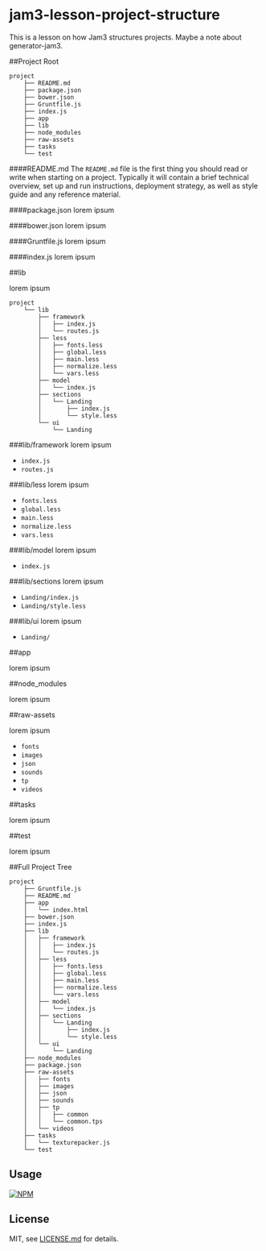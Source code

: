 # jam3-lesson-project-structure


This is a lesson on how Jam3 structures projects. Maybe a note about generator-jam3.



<a name="readme"></a>
##Project Root

```
project
    ├── README.md
    ├── package.json
    ├── bower.json    
    ├── Gruntfile.js
    ├── index.js
    ├── app
    ├── lib
    ├── node_modules   
    ├── raw-assets    
    ├── tasks
    └── test
```
<a name="readme"></a>
####README.md
The `README.md` file is the first thing you should read or write when starting on a project. Typically it will contain a brief technical overview, set up and run instructions, deployment strategy, as well as style guide and any reference material.

<a name="packagejson"></a>
####package.json
lorem ipsum

<a name="bowerjson"></a>
####bower.json
lorem ipsum

<a name="gruntfile"></a>
####Gruntfile.js
lorem ipsum

<a name="gruntfileex"></a>
####index.js
lorem ipsum


<a name="lib"></a>
##lib

lorem ipsum

```
project
    └── lib
        ├── framework
        │   ├── index.js
        │   └── routes.js
        ├── less
        │   ├── fonts.less
        │   ├── global.less
        │   ├── main.less
        │   ├── normalize.less
        │   └── vars.less
        ├── model
        │   └── index.js
        ├── sections
        │   └── Landing
        │       ├── index.js
        │       └── style.less
        └── ui
            └── Landing
```
<a name="framework"></a>
###lib/framework
lorem ipsum

* `index.js`
* `routes.js`

<a name="less"></a>
###lib/less
lorem ipsum

* `fonts.less`
* `global.less`
* `main.less`
* `normalize.less`
* `vars.less`

<a name="model"></a>
###lib/model
lorem ipsum

* `index.js`

<a name="sections"></a>
###lib/sections
lorem ipsum

* `Landing/index.js`
* `Landing/style.less`

<a name="ui"></a>
###lib/ui
lorem ipsum

* `Landing/`



<a name="app"></a>
##app

lorem ipsum



<a name="node_modules"></a>
##node_modules

lorem ipsum


<a name="raw-assets"></a>
##raw-assets

lorem ipsum

* `fonts`
* `images`
* `json`
* `sounds`
* `tp`
* `videos`



<a name="tasks"></a>
##tasks

lorem ipsum



<a name="test"></a>
##test

lorem ipsum


<a name="fullprojecttree"></a>
##Full Project Tree

```
project
    ├── Gruntfile.js
    ├── README.md
    ├── app
    │   └── index.html
    ├── bower.json    
    ├── index.js
    ├── lib
    │   ├── framework
    │   │   ├── index.js
    │   │   └── routes.js
    │   ├── less
    │   │   ├── fonts.less
    │   │   ├── global.less
    │   │   ├── main.less
    │   │   ├── normalize.less
    │   │   └── vars.less
    │   ├── model
    │   │   └── index.js
    │   ├── sections
    │   │   └── Landing
    │   │       ├── index.js
    │   │       └── style.less
    │   └── ui
    │       └── Landing
    ├── node_modules
    ├── package.json    
    ├── raw-assets
    │   ├── fonts
    │   ├── images
    │   ├── json
    │   ├── sounds
    │   ├── tp
    │   │   ├── common
    │   │   └── common.tps
    │   └── videos    
    ├── tasks
    │   └── texturepacker.js
    └── test
```

## Usage

[![NPM](https://nodei.co/npm/jam3-lesson-project-structure.png)](https://www.npmjs.com/package/jam3-lesson-project-structure)

## License

MIT, see [LICENSE.md](http://github.com/Jam3/jam3-lesson-project-structure/blob/master/LICENSE.md) for details.
